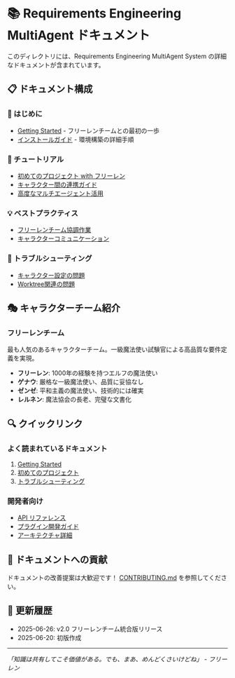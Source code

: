 # 📚 Requirements Engineering MultiAgent ドキュメント

このディレクトリには、Requirements Engineering MultiAgent System の詳細なドキュメントが含まれています。

## 📋 ドキュメント構成

### 🚀 はじめに
- [Getting Started](./getting-started.md) - フリーレンチームとの最初の一歩
- [インストールガイド](./installation.md) - 環境構築の詳細手順

### 📖 チュートリアル
- [初めてのプロジェクト with フリーレン](./tutorials/first-project-with-frieren.md)
- [キャラクター間の連携ガイド](./tutorials/character-interaction-guide.md)
- [高度なマルチエージェント活用](./tutorials/advanced-multiagent.md)

### 💡 ベストプラクティス
- [フリーレンチーム協調作業](./best-practices/frieren-team-coordination.md)
- [キャラクターコミュニケーション](./best-practices/character-communication.md)

### 🔧 トラブルシューティング
- [キャラクター設定の問題](./troubleshooting/character-setup-issues.md)
- [Worktree関連の問題](./troubleshooting/worktree-problems.md)

## 🎭 キャラクターチーム紹介

### フリーレンチーム
最も人気のあるキャラクターチーム。一級魔法使い試験官による高品質な要件定義を実現。

- **フリーレン**: 1000年の経験を持つエルフの魔法使い
- **ゲナウ**: 厳格な一級魔法使い、品質に妥協なし
- **ゼンゼ**: 平和主義の魔法使い、技術的には確実
- **レルネン**: 魔法協会の長老、完璧な文書化

## 🔍 クイックリンク

### よく読まれているドキュメント
1. [Getting Started](./getting-started.md)
2. [初めてのプロジェクト](./tutorials/first-project-with-frieren.md)
3. [トラブルシューティング](./troubleshooting/)

### 開発者向け
- [API リファレンス](./api-reference/)
- [プラグイン開発ガイド](./plugin-development/)
- [アーキテクチャ詳細](./architecture/)

## 📝 ドキュメントへの貢献

ドキュメントの改善提案は大歓迎です！
[CONTRIBUTING.md](../CONTRIBUTING.md) を参照してください。

## 🔄 更新履歴

- 2025-06-26: v2.0 フリーレンチーム統合版リリース
- 2025-06-20: 初版作成

---

*「知識は共有してこそ価値がある。でも、まあ、めんどくさいけどね」 - フリーレン*